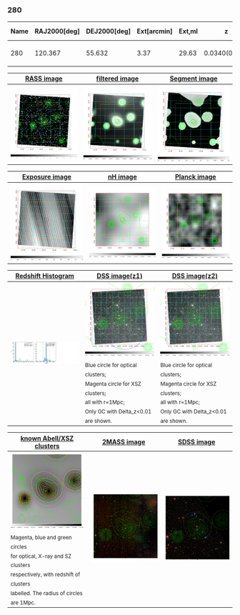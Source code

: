 <div STYLE="page-break-after: always;"></div>

### 280

|Name|RAJ2000[deg]|DEJ2000[deg] |Ext[arcmin]| Ext,ml | z | z_src| C|GC(XSZ,Delta_z<0.01)| GC(OPT,Delta_z<0.01)|GC| R_sig[arcmin] | R500[arcmin] | R500[Mpc]| CRsig[c/s] | CR500[c/s] |L500[1E44 erg/s]|F500[1E-12 erg/s/cm^2]| M500[1E14 Msun]|Tx[keV]|Cnt_sig|Beta|Rc[arcmin]|Comment|Alias|
|---|---|---|---|---|---|------|---|--------|---------|----------|---|---|---|---|---|---|---|---|---|---|---|---|---|---|
|280| 120.367| 55.632| 3.37| 29.63| 0.0340(0.005)| z1,| G| -| -| F20, N, W| 8.800| 12.656| 0.514| 0.112(0.029)| 0.121(0.031)| 0.045(0.008)| 1.701(0.306)| 0.40(0.04)| 1.23(0.07)| 51.1| 0.889(-0.130+0.081)| 5.865(-1.034+0.798)| -| t155|

|[RASS image](../image/280/280_img.pdf)|[filtered image](../image/280/280_fil.pdf)|[Segment image](../image/280/280_seg.pdf)|
|-------------------|--------------------|-------------------|
| <img src="../image/280/280_img.png" width="300">  | <img src="../image/280/280_fil.png" width="300">   | <img src="../image/280/280_seg.png" width="300">  |

|[Exposure image](../image/280/280_mex.pdf)| [nH image](../image/280/280_nh.pdf)| [Planck image](../image/280/280_p.pdf)|
|-------------------|--------------------|-------------------|
|<img src="../image/280/280_mex.png" width="300">   | <img src="../image/280/280_nh.png" width="300">    | <img src="../image/280/280_p.png" width="300"> |

|[Redshift Histogram](../image/280/280_zg.pdf) | [DSS image(z1)](../image/280/280_dss_z1.pdf)      |  [DSS image(z2)](../image/280/280_dss_z2.pdf)    |
|-------------------|--------------------|-------------------|
|<img src="../image/280/280_zg.png" width="300"> |<img src="../image/280/280_dss_z1.png" width="300"> <sub><br>Blue circle for optical clusters; <br>Magenta circle for XSZ clusters; <br>all with r=1Mpc; <br>Only GC with Delta_z<0.01 are shown. </sub>| <img src="../image/280/280_dss_z2.png" width="300"><sub><br>Blue circle for optical clusters; <br>Magenta circle for XSZ clusters; <br>all with r=1Mpc; <br>Only GC with Delta_z<0.01 are shown. </sub> |

|[known Abell/XSZ clusters](../image/280/280_gc.pdf) | [2MASS image](../image/280/280_2mass.pdf)      |[SDSS image](../image/280/280_sdss.pdf)   |
|-------------------|-------------------|-------------------|
|<img src=../image/280/280_gc.png width="300"> <br><sub>Magenta, blue and green circles <br>for optical, X-ray and SZ clusters <br>respectively, with redshift of clusters <br>labelled. The radius of circles <br>are 1Mpc.</sub>|<img src="../image/280/280_2mass.png" width="300">  | <img src="../image/280/280_sdss.png" width="300">  |




